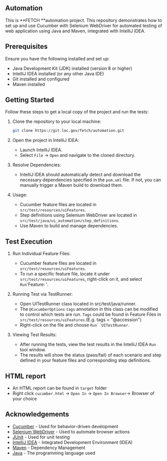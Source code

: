## Automation

This is **FETCH **automation project. This repository demonstrates how to set up and use Cucumber with Selenium WebDriver for automated testing of web application using Java and Maven, integrated with IntelliJ IDEA.


## Prerequisites

Ensure you have the following installed and set up:

- Java Development Kit (JDK) installed (version 8 or higher)
- IntelliJ IDEA installed (or any other Java IDE)
- Git installed and configured
- Maven installed


## Getting Started

Follow these steps to get a local copy of the project and run the tests:

1. Clone the repository to your local machine:

   ```bash
   git clone https://git.loc.gov/fetch/automation.git
   ```

2. Open the project in IntelliJ IDEA:

   - Launch IntelliJ IDEA.
   - Select `File` -> `Open` and navigate to the cloned directory.

3. Resolve Dependencies:

   - IntelliJ IDEA should automatically detect and download the necessary dependencies specified in the `pom.xml` file. If not, you can manually trigger a Maven build to download them.

4. Usage:

   - Cucumber feature files are located in `src/test/resources/uiFeatures`.
   - Step definitions using Selenium WebDriver are located in `src/test/java/ui_automation/step_definitions`.
   - Use Maven to build and manage dependencies.


## Test Execution

1. Run Individual Feature Files:

   - Cucumber feature files are located in `src/test/resources/uiFeatures`.
   - To run a specific feature file, locate it under `src/test/resources/uiFeatures`, right-click on it, and select `Run`'Feature: <name>'.

2. Running Test via TestRunner:

   - Open UITestRunner class located in src/test/java/runner.
   - The `@CucumberOptions` `tags` annotation in this class can be modified to control which tests are run. `Tags` could be found in Feature Files in `src/test/resources/uiFeatures`.(E.g. tags = "@accession")
   - Right-click on the file and choose `Run``UITestRunner`.

3. Viewing Test Results:

   - After running the tests, view the test results in the IntelliJ IDEA `Run` tool window.
   - The results will show the status (pass/fail) of each scenario and step defined in your feature files and corresponding step definitions.


## HTML report

- An HTML report can be found in `target` folder
- Right click `cucumber.html` -> `Open In` -> `Open In Browser`-> Browser of your choice


## Acknowledgements

- [Cucumber](https://cucumber.io/) - Used for behavior-driven development
- [Selenium WebDriver](https://www.selenium.dev/) - Used to automate browser actions
- [JUnit](https://junit.org/junit5/) - Used for unit testing
- [IntelliJ IDEA](https://www.jetbrains.com/idea/) - Integrated Development Environment (IDEA)
- [Maven](https://maven.apache.org/) - Dependency Management
- [Java](https://www.java.com/) - The programming language used


